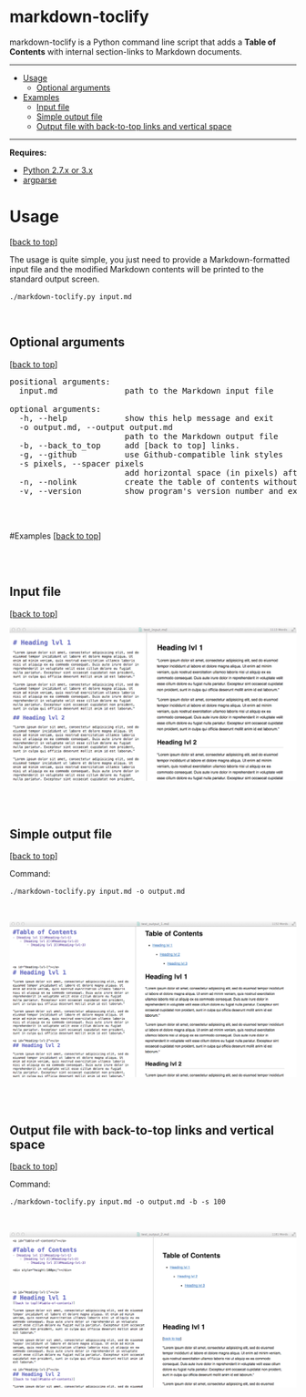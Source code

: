 markdown-toclify
================

markdown-toclify is a Python command line script that adds a **Table of Contents** with internal section-links to Markdown documents.


<hr>


- [Usage](#usage)
    - [Optional arguments](#optional-arguments)
- [Examples](#examples)
    - [Input file](#input-file)
    - [Simple output file](#simple-output-file)
    - [Output file with back-to-top links and vertical space](#output-file-with-back-to-top-links-and-vertical-space)

<hr>

**Requires:**  

- [Python 2.7.x or 3.x](https://www.python.org/downloads/)
- [argparse](https://pypi.python.org/pypi/argparse)



# Usage
[[back to top](#markdown-toclify)]

The usage is quite simple, you just need to provide a Markdown-formatted input file and the modified Markdown contents will be printed to the standard output screen. 


	./markdown-toclify.py input.md
	
<br>

## Optional arguments
[[back to top](#markdown-toclify)]

<pre>positional arguments:
  input.md              path to the Markdown input file

optional arguments:
  -h, --help            show this help message and exit
  -o output.md, --output output.md
                        path to the Markdown output file
  -b, --back_to_top     add [back to top] links.
  -g, --github          use Github-compatible link styles
  -s pixels, --spacer pixels
                        add horizontal space (in pixels) after the table of contents
  -n, --nolink          create the table of contents without internal links
  -v, --version         show program's version number and exit
</pre>


<br>







<br>

#Examples
[[back to top](#markdown-toclify)]

<br>
<br>

## Input file
[[back to top](#markdown-toclify)]

![Input file](./images/test_input.png)

<br>
<br>

## Simple output file
[[back to top](#markdown-toclify)]

Command:

	./markdown-toclify.py input.md -o output.md

<br>

![Output file 1](./images/test_output_1.png)


<br>
<br>

## Output file with back-to-top links and vertical space
[[back to top](#markdown-toclify)]

Command:

	./markdown-toclify.py input.md -o output.md -b -s 100
	
<br>

![Output file 1](./images/test_output_2.png)


